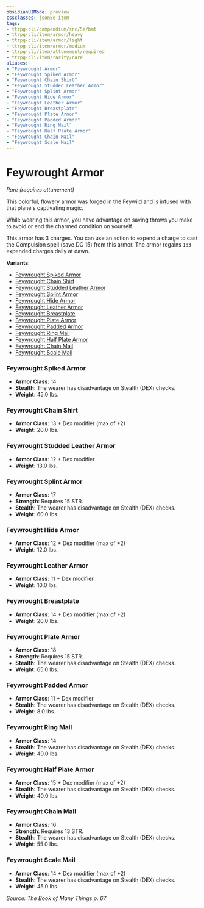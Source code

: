```yaml
---
obsidianUIMode: preview
cssclasses: json5e-item
tags:
- ttrpg-cli/compendium/src/5e/bmt
- ttrpg-cli/item/armor/heavy
- ttrpg-cli/item/armor/light
- ttrpg-cli/item/armor/medium
- ttrpg-cli/item/attunement/required
- ttrpg-cli/item/rarity/rare
aliases: 
- "Feywrought Armor"
- "Feywrought Spiked Armor"
- "Feywrought Chain Shirt"
- "Feywrought Studded Leather Armor"
- "Feywrought Splint Armor"
- "Feywrought Hide Armor"
- "Feywrought Leather Armor"
- "Feywrought Breastplate"
- "Feywrought Plate Armor"
- "Feywrought Padded Armor"
- "Feywrought Ring Mail"
- "Feywrought Half Plate Armor"
- "Feywrought Chain Mail"
- "Feywrought Scale Mail"
---
```

# Feywrought Armor
*Rare (requires attunement)*  


This colorful, flowery armor was forged in the Feywild and is infused with that plane's captivating magic.

While wearing this armor, you have advantage on saving throws you make to avoid or end the charmed condition on yourself.

This armor has 3 charges. You can use an action to expend a charge to cast the Compulsion spell (save DC 15) from this armor. The armor regains `1d3` expended charges daily at dawn.

**Variants**:
- [Feywrought Spiked Armor](#Feywrought%20Spiked%20Armor)
- [Feywrought Chain Shirt](#Feywrought%20Chain%20Shirt)
- [Feywrought Studded Leather Armor](#Feywrought%20Studded%20Leather%20Armor)
- [Feywrought Splint Armor](#Feywrought%20Splint%20Armor)
- [Feywrought Hide Armor](#Feywrought%20Hide%20Armor)
- [Feywrought Leather Armor](#Feywrought%20Leather%20Armor)
- [Feywrought Breastplate](#Feywrought%20Breastplate)
- [Feywrought Plate Armor](#Feywrought%20Plate%20Armor)
- [Feywrought Padded Armor](#Feywrought%20Padded%20Armor)
- [Feywrought Ring Mail](#Feywrought%20Ring%20Mail)
- [Feywrought Half Plate Armor](#Feywrought%20Half%20Plate%20Armor)
- [Feywrought Chain Mail](#Feywrought%20Chain%20Mail)
- [Feywrought Scale Mail](#Feywrought%20Scale%20Mail)

### Feywrought Spiked Armor

- **Armor Class**: 14
- **Stealth**: The wearer has disadvantage on Stealth (DEX) checks.
- **Weight**: 45.0 lbs.

### Feywrought Chain Shirt

- **Armor Class**: 13 + Dex modifier (max of +2)
- **Weight**: 20.0 lbs.

### Feywrought Studded Leather Armor

- **Armor Class**: 12 + Dex modifier
- **Weight**: 13.0 lbs.

### Feywrought Splint Armor

- **Armor Class**: 17
- **Strength**: Requires 15 STR.
- **Stealth**: The wearer has disadvantage on Stealth (DEX) checks.
- **Weight**: 60.0 lbs.

### Feywrought Hide Armor

- **Armor Class**: 12 + Dex modifier (max of +2)
- **Weight**: 12.0 lbs.

### Feywrought Leather Armor

- **Armor Class**: 11 + Dex modifier
- **Weight**: 10.0 lbs.

### Feywrought Breastplate

- **Armor Class**: 14 + Dex modifier (max of +2)
- **Weight**: 20.0 lbs.

### Feywrought Plate Armor

- **Armor Class**: 18
- **Strength**: Requires 15 STR.
- **Stealth**: The wearer has disadvantage on Stealth (DEX) checks.
- **Weight**: 65.0 lbs.

### Feywrought Padded Armor

- **Armor Class**: 11 + Dex modifier
- **Stealth**: The wearer has disadvantage on Stealth (DEX) checks.
- **Weight**: 8.0 lbs.

### Feywrought Ring Mail

- **Armor Class**: 14
- **Stealth**: The wearer has disadvantage on Stealth (DEX) checks.
- **Weight**: 40.0 lbs.

### Feywrought Half Plate Armor

- **Armor Class**: 15 + Dex modifier (max of +2)
- **Stealth**: The wearer has disadvantage on Stealth (DEX) checks.
- **Weight**: 40.0 lbs.

### Feywrought Chain Mail

- **Armor Class**: 16
- **Strength**: Requires 13 STR.
- **Stealth**: The wearer has disadvantage on Stealth (DEX) checks.
- **Weight**: 55.0 lbs.

### Feywrought Scale Mail

- **Armor Class**: 14 + Dex modifier (max of +2)
- **Stealth**: The wearer has disadvantage on Stealth (DEX) checks.
- **Weight**: 45.0 lbs.


*Source: The Book of Many Things p. 67*